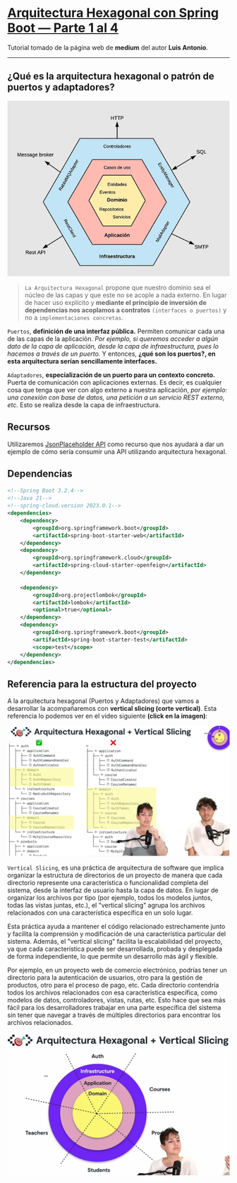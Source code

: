 # [Arquitectura Hexagonal con Spring Boot — Parte 1 al 4](https://medium.com/@oliveraluis11/arquitectura-hexagonal-con-spring-boot-parte-1-57b797eca69c)

Tutorial tomado de la página web de **medium** del autor **Luis Antonio**.

---

## ¿Qué es la arquitectura hexagonal o patrón de puertos  y adaptadores?

![01.arquitectura-hexagonal.png](./assets/01.arquitectura-hexagonal.png)

> `La Arquitectura Hexagonal` propone que nuestro dominio sea el núcleo de las capas y que este no se acople a nada
> externo. En lugar de hacer uso explícito y **mediante el principio de inversión de dependencias nos acoplamos a
> contratos** `(interfaces o puertos)` y no a `implementaciones concretas`.

`Puertos`, **definición de una interfaz pública.** Permiten comunicar cada una de las capas de la aplicación. *Por
ejemplo, si queremos acceder a algún dato de la capa de aplicación, desde la capa de infraestructura, pues lo hacemos a
través de un puerto.* Y entonces, **¿qué son los puertos?, en esta arquitectura serían sencillamente interfaces.**

`Adaptadores`, **especialización de un puerto para un contexto concreto.** Puerta de comunicación con aplicaciones
externas. Es decir, es cualquier cosa que tenga que ver con algo externo a nuestra aplicación, *por ejemplo: una
conexión con base de datos, una petición a un servicio REST externo, etc.*
Esto se realiza desde la capa de infraestructura.

## Recursos

Utilizaremos [JsonPlaceholder API](https://jsonplaceholder.typicode.com/) como recurso que nos ayudará a dar un ejemplo
de cómo sería consumir una API utilizando arquitectura hexagonal.

## Dependencias

````xml
<!--Spring Boot 3.2.4-->
<!--Java 21-->
<!--spring-cloud.version 2023.0.1-->
<dependencies>
    <dependency>
        <groupId>org.springframework.boot</groupId>
        <artifactId>spring-boot-starter-web</artifactId>
    </dependency>
    <dependency>
        <groupId>org.springframework.cloud</groupId>
        <artifactId>spring-cloud-starter-openfeign</artifactId>
    </dependency>

    <dependency>
        <groupId>org.projectlombok</groupId>
        <artifactId>lombok</artifactId>
        <optional>true</optional>
    </dependency>
    <dependency>
        <groupId>org.springframework.boot</groupId>
        <artifactId>spring-boot-starter-test</artifactId>
        <scope>test</scope>
    </dependency>
</dependencies>
````

## Referencia para la estructura del proyecto

A la arquitectura hexagonal (Puertos y Adaptadores) que vamos a desarrollar la acompañaremos con
**vertical slicing (corte vertical)**.
Esta referencia lo podemos ver en el video siguiente **(click en la imagen)**:

[![02.vertical-slicing.png](./assets/02.vertical-slicing.png)](https://www.youtube.com/watch?v=eNFAJbWCSww&feature=youtu.be)

`Vertical Slicing`, es una práctica de arquitectura de software que implica organizar la estructura de directorios de un
proyecto de manera que cada directorio represente una característica o funcionalidad completa del sistema, desde la
interfaz de usuario hasta la capa de datos. En lugar de organizar los archivos por tipo (por ejemplo, todos los modelos
juntos, todas las vistas juntas, etc.), el "vertical slicing" agrupa los archivos relacionados con una característica
específica en un solo lugar.

Esta práctica ayuda a mantener el código relacionado estrechamente junto y facilita la comprensión y modificación de una
característica particular del sistema. Además, el "vertical slicing" facilita la escalabilidad del proyecto, ya que cada
característica puede ser desarrollada, probada y desplegada de forma independiente, lo que permite un desarrollo más
ágil y flexible.

Por ejemplo, en un proyecto web de comercio electrónico, podrías tener un directorio para la autenticación de usuarios,
otro para la gestión de productos, otro para el proceso de pago, etc. Cada directorio contendría todos los archivos
relacionados con esa característica específica, como modelos de datos, controladores, vistas, rutas, etc. Esto hace que
sea más fácil para los desarrolladores trabajar en una parte específica del sistema sin tener que navegar a través de
múltiples directorios para encontrar los archivos relacionados.

![03.vertical-slicing.png](./assets/03.vertical-slicing.png)